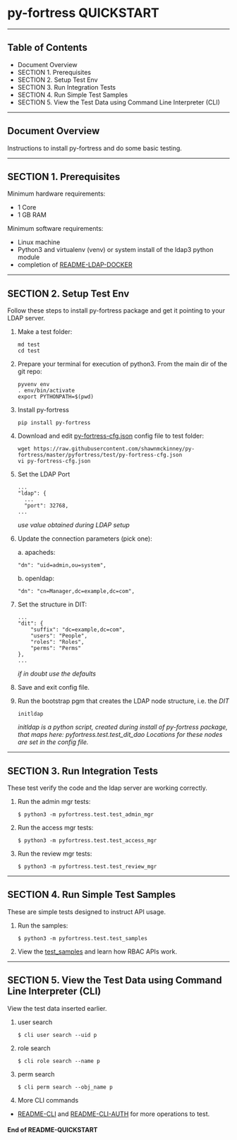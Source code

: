 # py-fortress QUICKSTART
-------------------------------------------------------------------------------
## Table of Contents

 * Document Overview
 * SECTION 1. Prerequisites
 * SECTION 2. Setup Test Env
 * SECTION 3. Run Integration Tests
 * SECTION 4. Run Simple Test Samples
 * SECTION 5. View the Test Data using Command Line Interpreter (CLI)   
___________________________________________________________________________________
## Document Overview

Instructions to install py-fortress and do some basic testing.
___________________________________________________________________________________
## SECTION 1. Prerequisites

Minimum hardware requirements:
 * 1 Core
 * 1 GB RAM

Minimum software requirements:
 * Linux machine
 * Python3 and virtualenv (venv) or system install of the ldap3 python module
 * completion of [README-LDAP-DOCKER](./README-LDAP-DOCKER.md)  
________________________________________________________________________________
## SECTION 2. Setup Test Env

Follow these steps to install py-fortress package and get it pointing to your LDAP server.

1. Make a test folder:
    ```
    md test    
    cd test
    ```

2. Prepare your terminal for execution of python3.  From the main dir of the git repo:
    ```
    pyvenv env
    . env/bin/activate
    export PYTHONPATH=$(pwd)
    ```
    
3. Install py-fortress
    ```
    pip install py-fortress
    ```

4. Download and edit [py-fortress-cfg.json](https://github.com/shawnmckinney/py-fortress/blob/master/pyfortress/test/py-fortress-cfg.json) config file to test folder:
    ```
    wget https://raw.githubusercontent.com/shawnmckinney/py-fortress/master/pyfortress/test/py-fortress-cfg.json
    vi py-fortress-cfg.json
    ```

5. Set the LDAP Port
    ```
    ...
    "ldap": {
      ...
      "port": 32768,
    ...
    ```
    *use value obtained during LDAP setup*
        
6. Update the connection parameters (pick one):

    a. apacheds:
    ```
    "dn": "uid=admin,ou=system",
    ```
    
    b. openldap:
    ```
    "dn": "cn=Manager,dc=example,dc=com",
    ```

7. Set the structure in DIT:
    ```
    ...
    "dit": {
        "suffix": "dc=example,dc=com",
        "users": "People",
        "roles": "Roles",
        "perms": "Perms"
    },
    ...    
    ```
    *if in doubt use the defaults*
    
8. Save and exit config file.

9. Run the bootstrap pgm that creates the LDAP node structure, i.e. the *DIT*
    ```
    initldap 
    ```
    *initldap is a python script, created during install of py-fortress package, that maps here: pyfortress.test.test_dit_dao*
    *Locations for these nodes are set in the config file.* 
________________________________________________________________________________________
## SECTION 3. Run Integration Tests

These test verify the code and the ldap server are working correctly.

1. Run the admin mgr tests:
    ```
    $ python3 -m pyfortress.test.test_admin_mgr 
    ```

2. Run the access mgr tests:
    ```
    $ python3 -m pyfortress.test.test_access_mgr
    ```
 
3. Run the review mgr tests:
    ```
    $ python3 -m pyfortress.test.test_review_mgr 
    ```
__________________________________________________________________________________
## SECTION 4. Run Simple Test Samples

These are simple tests designed to instruct API usage.  
 
1. Run the samples:
    ```
    $ python3 -m pyfortress.test.test_samples 
    ```

2. View the [test_samples](../test/test_samples.py) and learn how RBAC APIs work.

__________________________________________________________________________________
## SECTION 5. View the Test Data using Command Line Interpreter (CLI)

View the test data inserted earlier.  
 
1. user search 
    ```
    $ cli user search --uid p
    ```
    
2. role search 
    ```
    $ cli role search --name p
    ```
    
3. perm search
    ```
    $ cli perm search --obj_name p
    ```

4. More CLI commands
  * [README-CLI](./README-CLI.md) and [README-CLI-AUTH](./README-CLI-AUTH.md) for more operations to test.


#### End of README-QUICKSTART
